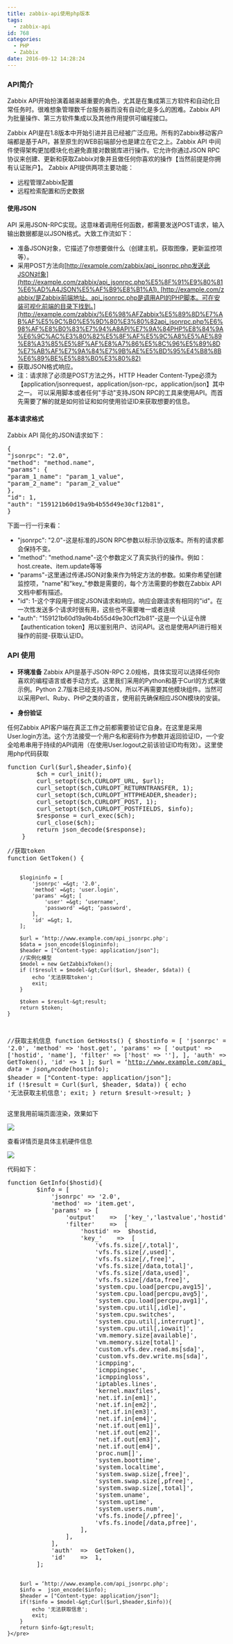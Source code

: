 ```yaml
---
title: zabbix-api使用php版本
tags:
  - zabbix-api
id: 768
categories:
  - PHP
  - Zabbix
date: 2016-09-12 14:28:24
---
```


### API简介

Zabbix API开始扮演着越来越重要的角色，尤其是在集成第三方软件和自动化日常任务时。很难想象管理数千台服务器而没有自动化是多么的困难。Zabbix API为批量操作、第三方软件集成以及其他作用提供可编程接口。

Zabbix API是在1.8版本中开始引进并且已经被广泛应用。所有的Zabbix移动客户端都是基于API，甚至原生的WEB前端部分也是建立在它之上。Zabbix API 中间件使得架构更加模块化也避免直接对数据库进行操作。它允许你通过JSON RPC协议来创建、更新和获取Zabbix对象并且做任何你喜欢的操作【当然前提是你拥有认证账户】。
Zabbix API提供两项主要功能：
<!-- more -->
*   远程管理Zabbix配置
*   远程检索配置和历史数据

#### **使用JSON**

API 采用JSON-RPC实现。这意味着调用任何函数，都需要发送POST请求，输入输出数据都是以JSON格式。大致工作流如下：

*   准备JSON对象，它描述了你想要做什么（创建主机，获取图像，更新监控项等）。
*   采用POST方法向[http://example.com/zabbix/api_jsonrpc.php发送此JSON对象](http://example.com/zabbix/api_jsonrpc.php%E5%8F%91%E9%80%81%E6%AD%A4JSON%E5%AF%B9%E8%B1%A1). [http://example.com/zabbix/是Zabbix前端地址。api_jsonrpc.php是调用API的PHP脚本。可在安装可视化前端的目录下找到。](http://example.com/zabbix/%E6%98%AFZabbix%E5%89%8D%E7%AB%AF%E5%9C%B0%E5%9D%80%E3%80%82api_jsonrpc.php%E6%98%AF%E8%B0%83%E7%94%A8API%E7%9A%84PHP%E8%84%9A%E6%9C%AC%E3%80%82%E5%8F%AF%E5%9C%A8%E5%AE%89%E8%A3%85%E5%8F%AF%E8%A7%86%E5%8C%96%E5%89%8D%E7%AB%AF%E7%9A%84%E7%9B%AE%E5%BD%95%E4%B8%8B%E6%89%BE%E5%88%B0%E3%80%82)
*   获取JSON格式响应。
*   注：请求除了必须是POST方法之外，HTTP Header Content-Type必须为【application/jsonrequest，application/json-rpc，application/json】其中之一。
可以采用脚本或者任何"手动"支持JSON RPC的工具来使用API。而首先需要了解的就是如何验证和如何使用验证ID来获取想要的信息。

</div>
<div>

#### **基本请求格式**

<div>
<div>Zabbix API 简化的JSON请求如下：</div>
<div>
<pre class="lang:sh decode:true ">{
"jsonrpc": "2.0",
"method": "method.name",
"params": {
"param_1_name": "param_1_value",
"param_2_name": "param_2_value"
},
"id": 1,
"auth": "159121b60d19a9b4b55d49e30cf12b81",
}</pre>
下面一行一行来看：

*   "jsonrpc": "2.0"-这是标准的JSON RPC参数以标示协议版本。所有的请求都会保持不变。
*   "method": "method.name"-这个参数定义了真实执行的操作。例如：host.create、item.update等等
*   "params"-这里通过传递JSON对象来作为特定方法的参数。如果你希望创建监控项，"name"和"key_"参数是需要的，每个方法需要的参数在Zabbix API文档中都有描述。
*   "id": 1-这个字段用于绑定JSON请求和响应。响应会跟请求有相同的"id"。在一次性发送多个请求时很有用，这些也不需要唯一或者连续
*   "auth": "159121b60d19a9b4b55d49e30cf12b81"-这是一个认证令牌【authentication token】用以鉴别用户、访问API。这也是使用API进行相关操作的前提-获取认证ID。

### API 使用

*   **环境准备**
Zabbix API是基于JSON-RPC 2.0规格，具体实现可以选择任何你喜欢的编程语言或者手动方式。这里我们采用的Python和基于Curl的方式来做示例。Python 2.7版本已经支持JSON，所以不再需要其他模块组件。当然可以采用Perl、Ruby、PHP之类的语言，使用前先确保相应JSON模块的安装。

*   **身份验证**
<div>
<div>任何Zabbix API客户端在真正工作之前都需要验证它自身。在这里是采用User.login方法。这个方法接受一个用户名和密码作为参数并返回验证ID，一个安全哈希串用于持续的API调用（在使用User.logout之前该验证ID均有效）。这里使用php代码获取</div>
<div>
<pre class="lang:php decode:true ">function Curl($url,$header,$info){
        $ch = curl_init();
        curl_setopt($ch,CURLOPT_URL, $url);
        curl_setopt($ch,CURLOPT_RETURNTRANSFER, 1);
        curl_setopt($ch,CURLOPT_HTTPHEADER,$header);
        curl_setopt($ch,CURLOPT_POST, 1);
        curl_setopt($ch,CURLOPT_POSTFIELDS, $info);
        $response = curl_exec($ch);
        curl_close($ch);
        return json_decode($response);
    }</pre>
<pre class="lang:php decode:true">//获取token
function GetToken() {

        $logininfo = [
            'jsonrpc' =&gt; '2.0',
            'method' =&gt; 'user.login',
            'params' =&gt; [
                'user' =&gt; ‘username',
                'password' =&gt; ‘password',
            ],
            'id' =&gt; 1,
        ];

        $url = ‘http://www.example.com/api_jsonrpc.php';
        $data = json_encode($logininfo);
        $header = ["Content-type: application/json"];
        //实例化模型
        $model = new GetZabbixToken();
        if (!$result = $model-&gt;Curl($url, $header, $data)) {
            echo ‘无法获取token';
            exit;
        }

        $token = $result-&gt;result;
        return $token;
    }

//获取主机信息
function GetHosts() {
        $hostinfo = [
            'jsonrpc' =&gt; '2.0',
            'method' =&gt; 'host.get',
            'params' =&gt; [
                'output' =&gt; ['hostid', 'name'],
                'filter' =&gt; ['host' =&gt; ''],
            ],
            'auth' =&gt; GetToken(),
            'id' =&gt; 1
        ];
        $url = ‘http://www.example.com/api_jsonrpc.php';
        $data = json_encode($hostinfo);
        $header = ["Content-type: application/json"];
        if (!$result = Curl($url, $header, $data)) {
            echo '无法获取主机信息';
            exit;
        }
        return $result-&gt;result;
    }</pre>
这里我用前端页面渲染，效果如下

![](http://blog.cenhq.com/wp-content/uploads/2016/09/hostinfo.jpg)

查看详情页是具体主机硬件信息

![](http://blog.cenhq.com/wp-content/uploads/2016/09/info.jpg)

</div>
代码如下：
<pre class="lang:php decode:true ">function GetInfo($hostid){
        $info = [
            'jsonrpc' =&gt; '2.0',
            'method' =&gt; 'item.get',
            'params' =&gt; [
                'output'    =&gt;  ['key_','lastvalue','hostid'],
                'filter'    =&gt;  [
                    'hostid' =&gt;  $hostid,
                    'key_'    =&gt;  [
                        'vfs.fs.size[/,total]',
                        'vfs.fs.size[/,used]',
                        'vfs.fs.size[/,free]',
                        'vfs.fs.size[/data,total]',
                        'vfs.fs.size[/data,used]',
                        'vfs.fs.size[/data,free]',
                        'system.cpu.load[percpu,avg15]',
                        'system.cpu.load[percpu,avg5]',
                        'system.cpu.load[percpu,avg1]',
                        'system.cpu.util[,idle]',
                        'system.cpu.switches',
                        'system.cpu.util[,interrupt]',
                        'system.cpu.util[,iowait]',
                        'vm.memory.size[available]',
                        'vm.memory.size[total]',
                        'custom.vfs.dev.read.ms[sda]',
                        'custom.vfs.dev.write.ms[sda]',
                        'icmpping',
                        'icmppingsec',
                        'icmppingloss',
                        'iptables.lines',
                        'kernel.maxfiles',
                        'net.if.in[em1]',
                        'net.if.in[em2]',
                        'net.if.in[em3]',
                        'net.if.in[em4]',
                        'net.if.out[em1]',
                        'net.if.out[em2]',
                        'net.if.out[em3]',
                        'net.if.out[em4]',
                        'proc.num[]',
                        'system.boottime',
                        'system.localtime',
                        'system.swap.size[,free]',
                        'system.swap.size[,pfree]',
                        'system.swap.size[,total]',
                        'system.uname',
                        'system.uptime',
                        'system.users.num',
                        'vfs.fs.inode[/,pfree]',
                        'vfs.fs.inode[/data,pfree]',
                    ],
                ],
            ],
            'auth'  =&gt;  GetToken(),
            'id'    =&gt;  1,
        ];

        $url = ‘http://www.example.com/api_jsonrpc.php';
        $info =  json_encode($info);
        $header = ["Content-type: application/json"];
        if(!$info = $model-&gt;Curl($url,$header,$info)){
            echo '无法获取信息';
            exit;
        }
        return $info-&gt;result;
    }</pre>
&nbsp;

</div>
</div>
</div>
</div>
</div>
